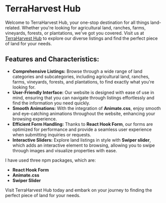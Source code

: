 # TerraHarvest Hub

Welcome to TerraHarvest Hub, your one-stop destination for all things land-related. Whether you're looking for agricultural land, ranches, farms, vineyards, forests, or plantations, we've got you covered. Visit us at [TerraHarvest Hub](https://real-estate-assignment-nine.web.app) to explore our diverse listings and find the perfect piece of land for your needs.

## Features and Characteristics:

- **Comprehensive Listings:** Browse through a wide range of land categories and subcategories, including agricultural land, ranches, farms, vineyards, forests, and plantations, to find exactly what you're looking for.
- **User-Friendly Interface:** Our website is designed with ease of use in mind, ensuring that you can navigate through listings effortlessly and find the information you need quickly.
- **Smooth Animations:** With the integration of **Animate.css**, enjoy smooth and eye-catching animations throughout the website, enhancing your browsing experience.
- **Efficient Form Handling:** Thanks to **React Hook Form**, our forms are optimized for performance and provide a seamless user experience when submitting inquiries or requests.
- **Interactive Sliders:** Explore land listings in style with **Swiper slider**, which adds an interactive element to browsing, allowing you to swipe through images and visualize properties with ease.

I have used three npm packages, which are:

- **React Hook Form**
- **Animate.css**
- **Swiper Slider**

Visit TerraHarvest Hub today and embark on your journey to finding the perfect piece of land for your needs.
